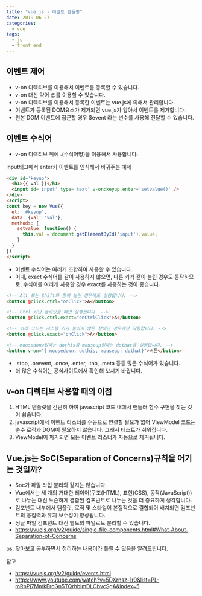 ```yaml
---
title: "vue.js - 이벤트 헨들링"
date: 2019-06-27
categories:
  - vue
tags:
  - js
  - front end
---
```


## 이벤트 제어

- v-on 디렉티브를 이용해서 이벤트를 등록할 수 있습니다.
- v-on 대신 약어 @를 이용할 수 있습니다.
- v-on 디렉티브를 이용해서 등록한 이벤트는 vue.js에 의해서 관리합니다.
- 이벤트가 등록된 DOM요소가 제거되면 vue.js가 알아서 이벤트를 제거합니다.
- 원본 DOM 이벤트에 접근할 경우 $event 라는 변수를 사용해 전달할 수 있습니다.

## 이벤트 수식어

- v-on 디렉티브 뒤에 .(수식어명)을 이용해서 사용합니다.

input태그에서 enter키 이벤트를 인식해서 바꿔주는 예제

```html
<div id='keyup'>
  <h1>{{ val }}</h1>
  <input id='input' type='text' v-on:keyup.enter='setvalue()' />
</div>
<script>
const key = new Vue({
  el: '#keyup',
  data: {val: 'val'},
  methods: {
    setvalue: function() {
      this.val = document.getElementById('input').value;
    }
  }
})
</script>
```

- 이벤트 수식어는 여러개 조합하여 사용할 수 있습니다.
- 이때, exact 수식어를 같이 사용하지 않으면, 다른 키가 같이 눌린 경우도 동작하므로, 수식어를 여러개 사용할 경우 exact를 사용하는 것이 좋습니다.

```html
<!-- Alt 또는 Shift와 함께 눌린 경우에도 실행됩니다. -->
<button @click.ctrl="onClick">A</button>

<!-- Ctrl 키만 눌려있을 때만 실행됩니다. -->
<button @click.ctrl.exact="onCtrlClick">A</button>

<!-- 아래 코드는 시스템 키가 눌리지 않은 상태인 경우에만 작동합니다. -->
<button @click.exact="onClick">A</button>

<!-- mousedonw일때는 dothis를 mouseup일때는 dothat을 실행합니다. -->
<button v-on="{ mousedown: dothis, mouseup: dothat}">버튼</button>
```

- .stop, .prevent, .once, .enter, .tab, .meta 등등 많은 수식어가 있습니다.
- 더 많은 수식어는 공식사이트에서 확인해 보시기 바랍니다.

## v-on 디렉티브 사용할 때의 이점

1. HTML 템플릿을 간단히 하여 javascript 코드 내에서 핸들러 함수 구현을 찾는 것이 쉽습니다.
2. javascript에서 이벤트 리스너를 수동으로 연결할 필요가 없어 ViewModel 코드는 순수 로직과 DOM이 필요하지 않습니다. 그래서 테스트가 쉬워집니다.
3. ViewModel이 파기되면 모든 이벤트 리스너가 자동으로 제거됩니다.

## Vue.js는 SoC(Separation of Concerns)규칙을 어기는 것일까?

- Soc가 파일 타입 분리와 같지는 않습니다.
- Vue에서는 세 개의 거대한 레이어(구조(HTML), 표현(CSS), 동작(JavaScript))로 나누는 대신 느슨하게 결합된 컴포넌트로 나누는 것을 더 중요하게 생각합니다.
- 컴포넌트 내부에서 템플릿, 로직 및 스타일이 본질적으로 결합되어 배치되면 컴포넌트의 응집력과 유지 보수성이 향상됩니다.
- 싱글 파일 컴포넌트 대신 별도의 파일로도 분리할 수 있습니다.
- <https://vuejs.org/v2/guide/single-file-components.html#What-About-Separation-of-Concerns>

ps. 찾아보고 공부하면서 정리하는 내용이라 틀릴 수 있음을 알려드립니다.

참고

- <https://vuejs.org/v2/guide/events.html>
- <https://www.youtube.com/watch?v=5DXrnsz-1r0&list=PL-mRnPj7MmkErcGn5TQrhblmDLObvcSgA&index=5>
